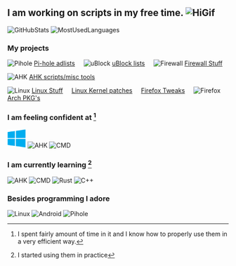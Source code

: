 ## I am working on scripts in my free time. <img alt="HiGif" height="32" src="https://raw.githubusercontent.com/iampavangandhi/iampavangandhi/master/gifs/Hi.gif">

<p float="left">
    <img height="150em" alt="GitHubStats" src="https://github-readme-stats.vercel.app/api?username=Ven0m0&theme=nord&show_icons=true&hide_border=true">
    <img height="150em" alt="MostUsedLanguages" src="https://github-readme-stats.vercel.app/api/top-langs/?username=Ven0m0&layout=compact&theme=nord&hide_border=true">
</p>

### My projects
<img height="30" src="https://raw.githubusercontent.com/Ven0m0/Ven0m0/refs/heads/main/Images/Pihole.avif" alt="Pihole"> [Pi-hole adlists](https://github.com/Ven0m0/Pihole-Lists) &nbsp;&nbsp;&nbsp; <img height="25" src="https://raw.githubusercontent.com/Ven0m0/Ven0m0/refs/heads/main/Images/uBlock-origin.avif" alt="uBlock"> [uBlock lists](https://github.com/Ven0m0/Ven0m0-Adblock) &nbsp;&nbsp;&nbsp; <img height="25" src="https://raw.githubusercontent.com/Ven0m0/Ven0m0/refs/heads/main/Images/firewall.avif" alt="Firewall"> [Firewall Stuff](https://github.com/Ven0m0/Firewall)

<img height="25" src="https://raw.githubusercontent.com/Ven0m0/Ven0m0/refs/heads/main/Images/autohotkey.avif" alt="AHK"> [AHK scripts/misc tools](https://github.com/Ven0m0/Scripts)

<img height="25" src="https://raw.githubusercontent.com/Ven0m0/Ven0m0/refs/heads/main/Images/Linux.avif" alt="Linux"> [Linux Stuff](https://github.com/Ven0m0/Linux-OS) &nbsp;&nbsp;&nbsp; [Linux Kernel patches](https://github.com/Ven0m0/Linux-Kernel-Patches) &nbsp;&nbsp;&nbsp; [Firefox Tweaks](https://github.com/Ven0m0/Firefox-opt) &nbsp;&nbsp;&nbsp; <img height="20" src="https://raw.githubusercontent.com/Ven0m0/Ven0m0/refs/heads/main/Images/firefox.avif" alt="Firefox"> [Arch PKG's](https://github.com/Ven0m0/PKG)

### I am feeling confident at [^1]
<a style="text-decoration:none" href="https://www.microsoft.com/en-us/windows/get-windows-10">
<img height="42" src="https://github.com/devicons/devicon/raw/master/icons/windows8/windows8-original.svg" alt="Windows10">
</a>
<a style="text-decoration:none" href="http://www.Autohotkey.com/">
    <img height="42" src="https://raw.githubusercontent.com/Ven0m0/Ven0m0/refs/heads/main/Images/autohotkey.avif" alt="AHK">
</a>
<a style="text-decoration:none" href="https://docs.microsoft.com/en-us/documentation/">
    <img height="42" src="https://upload.wikimedia.org/wikipedia/en/e/ef/Command_prompt_icon_%28windows%29.png" alt="CMD">
</a>

### I am currently learning [^2]
  <a style="text-decoration:none" href="http://www.Autohotkey.com/">
    <img height="42" src="https://raw.githubusercontent.com/Ven0m0/Ven0m0/refs/heads/main/Images/autohotkey.avif" alt="AHK">
</a>
  <a style="text-decoration:none" href="https://docs.microsoft.com/en-us/documentation">
    <img height="42" src="https://upload.wikimedia.org/wikipedia/en/e/ef/Command_prompt_icon_%28windows%29.png" alt="CMD">
</a>
  <a style="text-decoration:none" href="https://www.rust-lang.org">
      <img height="42" src="https://upload.wikimedia.org/wikipedia/commons/d/d5/Rust_programming_language_black_logo.svg" alt="Rust">
  <a style="text-decoration:none" href="https://en.wikipedia.org/wiki/C%2B%2B">
      <img height="42" src="https://upload.wikimedia.org/wikipedia/commons/1/18/ISO_C%2B%2B_Logo.svg" alt="C++">
</a>

### Besides programming I adore
<a href="https://www.linux.org/" style="text-decoration:none">
    <img height="42" src="https://upload.wikimedia.org/wikipedia/commons/thumb/3/35/Tux.svg/506px-Tux.svg.png" alt="Linux">
</a>
<a href="https://www.android.com/" style="text-decoration:none">
    <img height="42" src="https://upload.wikimedia.org/wikipedia/commons/thumb/d/d7/Android_robot.svg/511px-Android_robot.svg.png" alt="Android">
</a>
<a href="https://pi-hole.net//" style="text-decoration:none">
    <img height="42" src="https://raw.githubusercontent.com/Ven0m0/Ven0m0/refs/heads/main/Images/Pihole.avif" alt="Pihole">
</a>

[^1]: I spent fairly amount of time in it and I know how to properly use them in a very efficient way.
[^2]: I started using them in practice
[^3]: I use these helping software to create software.

<!-- START gadpp -->

